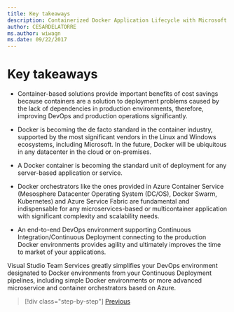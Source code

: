 ```yaml
---
title: Key takeaways
description: Containerized Docker Application Lifecycle with Microsoft Platform and Tools (e-book)_v1.1
author: CESARDELATORRE
ms.author: wiwagn
ms.date: 09/22/2017
---
```

# Key takeaways

-   Container-based solutions provide important benefits of cost savings because containers are a solution to deployment problems caused by the lack of dependencies in production environments, therefore, improving DevOps and production operations significantly.

-   Docker is becoming the de facto standard in the container industry, supported by the most significant vendors in the Linux and Windows ecosystems, including Microsoft. In the future, Docker will be ubiquitous in any datacenter in the cloud or on-premises.

-   A Docker container is becoming the standard unit of deployment for any server-based application or service.

-   Docker orchestrators like the ones provided in Azure Container Service (Mesosphere Datacenter Operating System (DC/OS), Docker Swarm, Kubernetes) and Azure Service Fabric are fundamental and indispensable for any microservices-based or multicontainer application with significant complexity and scalability needs.

-   An end-to-end DevOps environment supporting Continuous Integration/Continuous Deployment connecting to the production Docker environments provides agility and ultimately improves the time to market of your applications.

Visual Studio Team Services greatly simplifies your DevOps environment designated to Docker environments from your Continuous Deployment pipelines, including simple Docker environments or more advanced microservice and container orchestrators based on Azure.

> [!div class="step-by-step"]
> [Previous](../run-manage-monitor-docker-environments/monitor-containerized-application-services.md)
